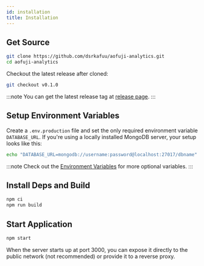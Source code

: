 ```yaml
---
id: installation
title: Installation
---
```


## Get Source

```sh
git clone https://github.com/dsrkafuu/aofuji-analytics.git
cd aofuji-analytics
```

Checkout the latest release after cloned:

```sh
git checkout v0.1.0
```

:::note
You can get the latest release tag at [release page](https://github.com/dsrkafuu/aofuji-analytics/releases).
:::

## Setup Environment Variables

Create a `.env.production` file and set the only required environment variable `DATABASE_URL`. If you're using a locally installed MongoDB server, your setup looks like this:

```sh
echo "DATABASE_URL=mongodb://username:password@localhost:27017/dbname" > .env.production
```

:::note
Check out the [Environment Variables](environment-variables) for more optional variables.
:::

## Install Deps and Build

```sh
npm ci
npm run build
```

## Start Application

```sh
npm start
```

When the server starts up at port 3000, you can expose it directly to the public network (not recommended) or provide it to a reverse proxy.

